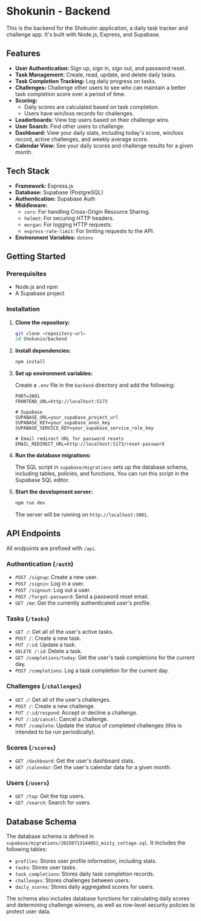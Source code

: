 # Shokunin - Backend

This is the backend for the Shokunin application, a daily task tracker and challenge app. It's built with Node.js, Express, and Supabase.

## Features

*   **User Authentication:** Sign up, sign in, sign out, and password reset.
*   **Task Management:** Create, read, update, and delete daily tasks.
*   **Task Completion Tracking:** Log daily progress on tasks.
*   **Challenges:** Challenge other users to see who can maintain a better task completion score over a period of time.
*   **Scoring:**
    *   Daily scores are calculated based on task completion.
    *   Users have win/loss records for challenges.
*   **Leaderboards:** View top users based on their challenge wins.
*   **User Search:** Find other users to challenge.
*   **Dashboard:** View your daily stats, including today's score, win/loss record, active challenges, and weekly average score.
*   **Calendar View:** See your daily scores and challenge results for a given month.

## Tech Stack

*   **Framework:** Express.js
*   **Database:** Supabase (PostgreSQL)
*   **Authentication:** Supabase Auth
*   **Middleware:**
    *   `cors`: For handling Cross-Origin Resource Sharing.
    *   `helmet`: For securing HTTP headers.
    *   `morgan`: For logging HTTP requests.
    *   `express-rate-limit`: For limiting requests to the API.
*   **Environment Variables:** `dotenv`

## Getting Started

### Prerequisites

*   Node.js and npm
*   A Supabase project

### Installation

1.  **Clone the repository:**
    ```bash
    git clone <repository-url>
    cd Shokunin/backend
    ```

2.  **Install dependencies:**
    ```bash
    npm install
    ```

3.  **Set up environment variables:**

    Create a `.env` file in the `backend` directory and add the following:

    ```
    PORT=3001
    FRONTEND_URL=http://localhost:5173

    # Supabase
    SUPABASE_URL=your_supabase_project_url
    SUPABASE_KEY=your_supabase_anon_key
    SUPABASE_SERVICE_KEY=your_supabase_service_role_key

    # Email redirect URL for password resets
    EMAIL_REDIRECT_URL=http://localhost:5173/reset-password
    ```

4.  **Run the database migrations:**

    The SQL script in `supabase/migrations` sets up the database schema, including tables, policies, and functions. You can run this script in the Supabase SQL editor.

5.  **Start the development server:**
    ```bash
    npm run dev
    ```

    The server will be running on `http://localhost:3001`.

## API Endpoints

All endpoints are prefixed with `/api`.

### Authentication (`/auth`)

*   `POST /signup`: Create a new user.
*   `POST /signin`: Log in a user.
*   `POST /signout`: Log out a user.
*   `POST /forgot-password`: Send a password reset email.
*   `GET /me`: Get the currently authenticated user's profile.

### Tasks (`/tasks`)

*   `GET /`: Get all of the user's active tasks.
*   `POST /`: Create a new task.
*   `PUT /:id`: Update a task.
*   `DELETE /:id`: Delete a task.
*   `GET /completions/today`: Get the user's task completions for the current day.
*   `POST /completions`: Log a task completion for the current day.

### Challenges (`/challenges`)

*   `GET /`: Get all of the user's challenges.
*   `POST /`: Create a new challenge.
*   `PUT /:id/respond`: Accept or decline a challenge.
*   `PUT /:id/cancel`: Cancel a challenge.
*   `POST /complete`: Update the status of completed challenges (this is intended to be run periodically).

### Scores (`/scores`)

*   `GET /dashboard`: Get the user's dashboard stats.
*   `GET /calendar`: Get the user's calendar data for a given month.

### Users (`/users`)

*   `GET /top`: Get the top users.
*   `GET /search`: Search for users.

## Database Schema

The database schema is defined in `supabase/migrations/20250713144051_misty_cottage.sql`. It includes the following tables:

*   `profiles`: Stores user profile information, including stats.
*   `tasks`: Stores user tasks.
*   `task_completions`: Stores daily task completion records.
*   `challenges`: Stores challenges between users.
*   `daily_scores`: Stores daily aggregated scores for users.

The schema also includes database functions for calculating daily scores and determining challenge winners, as well as row-level security policies to protect user data.

